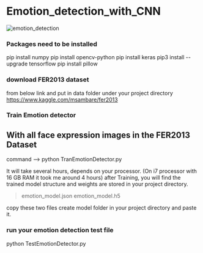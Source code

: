 # Emotion_detection_with_CNN

![emotion_detection](https://github.com/datamagic2020/Emotion_detection_with_CNN/blob/main/emoition_detection.png)

### Packages need to be installed
pip install numpy
pip install opencv-python
pip install keras
pip3 install --upgrade tensorflow
pip install pillow

### download FER2013 dataset
from below link and put in data folder under your project directory
https://www.kaggle.com/msambare/fer2013

### Train Emotion detector
With all face expression images in the FER2013 Dataset
--
command --> python TranEmotionDetector.py

It will take several hours, depends on your processor. (On i7 processor with 16 GB RAM it took me around 4 hours)
after Training, you will find the trained model structure and weights are stored in your project directory.
> emotion_model.json
> emotion_model.h5

copy these two files create model folder in your project directory and paste it.

### run your emotion detection test file
python TestEmotionDetector.py
